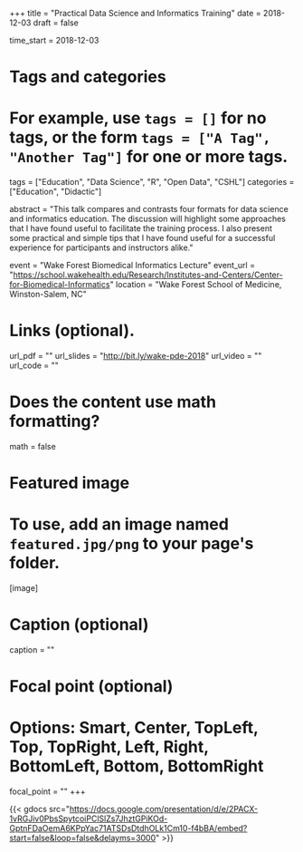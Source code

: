 +++
title = "Practical Data Science and Informatics Training"
date = 2018-12-03
draft = false

time_start = 2018-12-03

# Tags and categories
# For example, use `tags = []` for no tags, or the form `tags = ["A Tag", "Another Tag"]` for one or more tags.
tags = ["Education", "Data Science", "R", "Open Data", "CSHL"]
categories = ["Education", "Didactic"]

abstract = "This talk compares and contrasts four formats for data science and informatics education. The discussion will highlight some approaches that I have found useful to facilitate the training process. I also present some practical and simple tips that I have found useful for a successful experience for participants and instructors alike." 


event = "Wake Forest Biomedical Informatics Lecture"
event_url = "https://school.wakehealth.edu/Research/Institutes-and-Centers/Center-for-Biomedical-Informatics"
location = "Wake Forest School of Medicine, Winston-Salem, NC"

# Links (optional).
url_pdf = ""
url_slides = "http://bit.ly/wake-pde-2018"
url_video = ""
url_code = ""

# Does the content use math formatting?
math = false


# Featured image
# To use, add an image named `featured.jpg/png` to your page's folder. 
[image]
  # Caption (optional)
  caption = ""

  # Focal point (optional)
  # Options: Smart, Center, TopLeft, Top, TopRight, Left, Right, BottomLeft, Bottom, BottomRight
  focal_point = ""
+++

{{< gdocs src="https://docs.google.com/presentation/d/e/2PACX-1vRGJiv0PbsSpytcoiPClSlZs7JhztGPiKOd-GptnFDaOemA6KPpYac71ATSDsDtdhOLk1Cm10-f4bBA/embed?start=false&loop=false&delayms=3000" >}}
